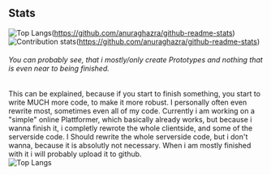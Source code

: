 <!--
**chibbi/chibbi** is a ✨ _special_ ✨ repository because its `README.md` (this file) appears on your GitHub profile.
Here are some ideas to get you started:
- 🔭 I’m currently working on ...
- 🌱 I’m currently learning ...
- 👯 I’m looking to collaborate on ...
- 🤔 I’m looking for help with ...
- 💬 Ask me about ...
- 📫 How to reach me: ...
- 😄 Pronouns: ...
- ⚡ Fun fact: ...
-->

## Stats
![Top Langs](https://github-readme-stats.vercel.app/api/top-langs/?username=chibbi&theme=radical)(https://github.com/anuraghazra/github-readme-stats)
    ![Contribution stats](https://github-readme-stats.vercel.app/api?username=chibbi&show_icons=true&theme=radical&hide=stars&line_height=48)(https://github.com/anuraghazra/github-readme-stats)
    
 ###### You can probably see, that i mostly/only create Prototypes and nothing that is even near to being finished.  
 This can be explained, because if you start to finish something, you start to write MUCH more code, to make it more robust.
 I personally often even rewrite most, sometimes even all of my code.
 Currently i am working on a "simple" online Plattformer, which basically already works, but because i wanna finish it, i completly rewrote the whole clientside, and some of the serverside code.  I Should rewrite the whole serverside code, but i don't wanna, because it is absolutly not necessary. When i am mostly finished with it i will probably upload it to github.    
![Top Langs](https://progress-bar.dev/28/?title=progress&width=120&scale=500)
